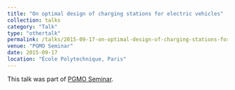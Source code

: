 ```yaml
---
title: "On optimal design of charging stations for electric vehicles"
collection: talks
category: "Talk"
type: "othertalk"
permalink: /talks/2015-09-17-on-optimal-design-of-charging-stations-for-electric-vehicles
venue: "PGMO Seminar"
date: 2015-09-17
location: "École Polytechnique, Paris"
---
```


This talk was part of [PGMO Seminar](http://www.fondation-hadamard.fr/pgmo/seminar).